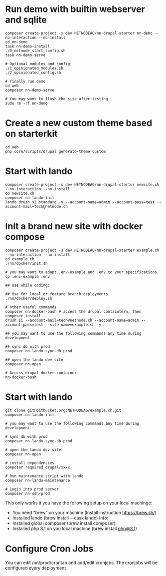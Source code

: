 # Run demo with builtin webserver and sqlite
```
composer create-project -s dev NETNODEAG/nn-drupal-starter nn-demo --no-interaction --no-install
cd nn-demo
task nn-demo-install
./0_netnode_start_config.sh
task nn-demo-serve

# Optional modules and config
./1_opinionated_modules.sh
./2_opinionated_config.sh

# finally run demo
cd web
composer nn-demo-serve

# You may want to flush the site after testing.
sudo rm -rf nn-demo
```

# Create a new custom theme based on starterkit
```
cd web
php core/scripts/drupal generate-theme custom
```

# Start with lando
```
composer create-project -s dev NETNODEAG/nn-drupal-starter newsite.ch --no-interaction --no-install
cd newsite.ch
composer nn-lando-init
lando drush si standard -y --account-name=admin --account-pass=test --account-mail=tech@netnode.ch 
```

# Init a brand new site with docker compose
```
composer create-project -s dev NETNODEAG/nn-drupal-starter example.ch --no-interaction --no-install
cd example.ch
./nn/docker/init.sh

# you may want to adapt .env-example and .env to your specifications
cp .env-example .env 

## Use while coding:

## Use for local or feature branch deployments
./nn/docker/deploy.sh

# other useful commands
composer nn-docker-bash # access the drupal containtern, then
composer install
drush si --account-mail=tech@netnode.ch --account-name=admin --account-pass=test --site-name=example.ch -y

## you may want to use the following commands any time during development

## sync db with prod
composer nn-lando-sync-db-prod

## open the lando dev site
composer nn-open

# Access drupal docker container
nn-docker-bash
```

# Start with lando
```
git clone git@bitbucket.org:NETNODEAG/example.ch.git
composer nn-lando-init

# you may want to use the following commands any time during development

# sync db with prod
composer nn-lando-sync-db-prod

# open the lando dev site
composer nn-open

# install dependencies
composer required drupal/xxxx

# Run maintenance script with lando
composer nn-lando-maintenance

# Login into prod server
composer nn-ssh-prod
```

This only works it you have the following setup on your local machinge:
- You need "brew" on your machine (Install instruction https://brew.sh/)
- Installed lando (brew install --cask lando) Info:
- Installed global composer (brew install composer)
- Installed php 8.1 on you local machine (brew install php@8.1)

# Configure Cron Jobs
You can edit /nn/prod/crontab and add/edit cronjobs. The cronjobs will be configured every deployment 